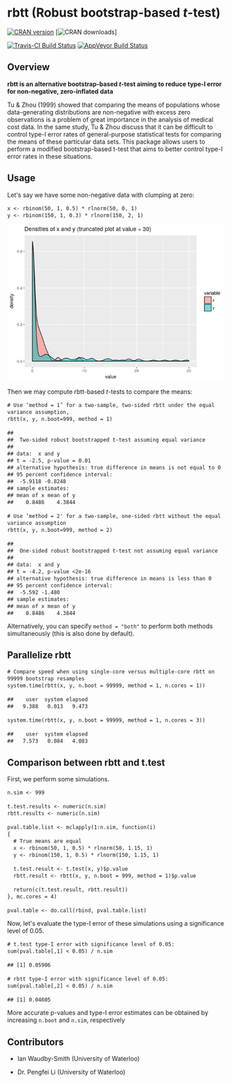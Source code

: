 rbtt (Robust bootstrap-based *t*-test)
======================================

[![CRAN
version](https://www.r-pkg.org/badges/version/rbtt)](https://cran.r-project.org/package=rbtt)
\[![CRAN
downloads](https://cranlogs.r-pkg.org/badges/grand-total/rbtt)\]

[![Travis-CI Build
Status](http://travis-ci.org/WannabeSmith/rbtt.svg?branch=master)](http://travis-ci.org/WannabeSmith/rbtt)
[![AppVeyor Build
Status](https://ci.appveyor.com/api/projects/status/github/WannabeSmith/rbtt?branch=master&svg=true)](https://ci.appveyor.com/project/WannabeSmith/rbtt)

Overview
--------

**rbtt is an alternative bootstrap-based *t*-test aiming to reduce
type-I error for non-negative, zero-inflated data**

Tu & Zhou (1999) showed that comparing the means of populations whose
data-generating distributions are non-negative with excess zero
observations is a problem of great importance in the analysis of medical
cost data. In the same study, Tu & Zhou discuss that it can be difficult
to control type-I error rates of general-purpose statistical tests for
comparing the means of these particular data sets. This package allows
users to perform a modified bootstrap-based t-test that aims to better
control type-I error rates in these situations.

Usage
-----

Let's say we have some non-negative data with clumping at zero:

    x <- rbinom(50, 1, 0.5) * rlnorm(50, 0, 1)
    y <- rbinom(150, 1, 0.3) * rlnorm(150, 2, 1)

![](README_files/figure-markdown_strict/unnamed-chunk-2-1.png)

Then we may compute rbtt-based *t*-tests to compare the means:

    # Use ‘method = 1’ for a two-sample, two-sided rbtt under the equal variance assumption,
    rbtt(x, y, n.boot=999, method = 1)

    ## 
    ##  Two-sided robust bootstrapped t-test assuming equal variance
    ## 
    ## data:  x and y
    ## t = -2.5, p-value = 0.01
    ## alternative hypothesis: true difference in means is not equal to 0
    ## 95 percent confidence interval:
    ##  -5.9118 -0.8248
    ## sample estimates:
    ## mean of x mean of y 
    ##    0.8486    4.3844

    # Use ’method = 2' for a two-sample, one-sided rbtt without the equal variance assumption
    rbtt(x, y, n.boot=999, method = 2)

    ## 
    ##  One-sided robust bootstrapped t-test not assuming equal variance
    ## 
    ## data:  x and y
    ## t = -4.2, p-value <2e-16
    ## alternative hypothesis: true difference in means is less than 0
    ## 95 percent confidence interval:
    ##  -5.592 -1.480
    ## sample estimates:
    ## mean of x mean of y 
    ##    0.8486    4.3844

Alternatively, you can specify `method = "both"` to perform both methods
simultaneously (this is also done by default).

Parallelize rbtt
----------------

    # Compare speed when using single-core versus multiple-core rbtt on 99999 bootstrap resamples
    system.time(rbtt(x, y, n.boot = 99999, method = 1, n.cores = 1))

    ##    user  system elapsed 
    ##   9.388   0.013   9.473

    system.time(rbtt(x, y, n.boot = 99999, method = 1, n.cores = 3))

    ##    user  system elapsed 
    ##   7.573   0.084   4.083

Comparison between rbtt and t.test
----------------------------------

First, we perform some simulations.

    n.sim <- 999

    t.test.results <- numeric(n.sim)
    rbtt.results <- numeric(n.sim)

    pval.table.list <- mclapply(1:n.sim, function(i)
    {
      # True means are equal
      x <- rbinom(50, 1, 0.5) * rlnorm(50, 1.15, 1)
      y <- rbinom(150, 1, 0.5) * rlnorm(150, 1.15, 1)
      
      t.test.result <- t.test(x, y)$p.value
      rbtt.result <- rbtt(x, y, n.boot = 999, method = 1)$p.value
      
      return(c(t.test.result, rbtt.result))
    }, mc.cores = 4)

    pval.table <- do.call(rbind, pval.table.list)

Now, let's evaluate the type-I error of these simulations using a
significance level of 0.05.

    # t.test type-I error with significance level of 0.05:
    sum(pval.table[,1] < 0.05) / n.sim

    ## [1] 0.05906

    # rbtt type-I error with significance level of 0.05:
    sum(pval.table[,2] < 0.05) / n.sim

    ## [1] 0.04605

More accurate p-values and type-I error estimates can be obtained by
increasing `n.boot` and `n.sim`, respectively

Contributors
------------

-   Ian Waudby-Smith (University of Waterloo)

-   Dr. Pengfei Li (University of Waterloo)
